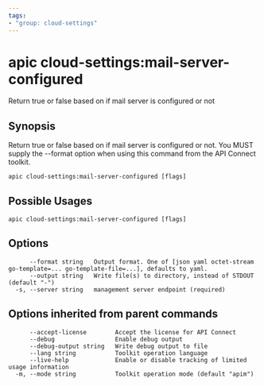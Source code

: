 ```yaml
---
tags:
- "group: cloud-settings"
---
```

# apic cloud-settings:mail-server-configured

Return true or false based on if mail server is configured or not

## Synopsis

Return true or false based on if mail server is configured or not. You MUST supply the --format option when using this command from the API Connect toolkit.

```
apic cloud-settings:mail-server-configured [flags]
```

## Possible Usages

```
apic cloud-settings:mail-server-configured [flags]
```

## Options

```
      --format string   Output format. One of [json yaml octet-stream go-template=... go-template-file=...], defaults to yaml.
      --output string   Write file(s) to directory, instead of STDOUT (default "-")
  -s, --server string   management server endpoint (required)
```

## Options inherited from parent commands

```
      --accept-license        Accept the license for API Connect
      --debug                 Enable debug output
      --debug-output string   Write debug output to file
      --lang string           Toolkit operation language
      --live-help             Enable or disable tracking of limited usage information
  -m, --mode string           Toolkit operation mode (default "apim")
```
